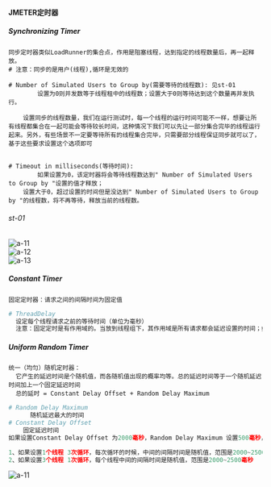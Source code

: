 #### JMETER定时器

##### Synchronizing Timer

```shell
同步定时器类似LoadRunner的集合点，作用是阻塞线程，达到指定的线程数量后，再一起释放。
# 注意：同步的是用户(线程),循环是无效的
```

```shell
# Number of Simulated Users to Group by(需要等待的线程数): 见st-01
        设置为0则并发数等于线程租中的线程数；设置大于0则等待达到这个数量再并发执行。
	
	设置同步的线程数量，我们在运行测试时，每一个线程的运行时间可能不一样，想要让所有线程都集合在一起可能会等待较长时间，这种情况下我们可以先让一部分集合完毕的线程运行起来。另外，有些场景不一定要等待所有的线程集合完毕，只需要部分线程保证同步就可以了，基于这些要求设置这个选项即可
	
	
# Timeout in milliseconds(等待时间):
        如果设置为0，该定时器将会等待线程数达到" Number of Simulated Users to Group by "设置的值才释放；
	设置大于0，超过设置的时间但是没达到" Number of Simulated Users to Group by "的线程数，将不再等待，释放当前的线程数。
```

###### st-01

![a-11](C:\Users\coco\Documents\doc\document\资料\Jmeter\img\a-11.png)<br>![a-12](C:\Users\coco\Documents\doc\document\资料\Jmeter\img\a-12.png)<br>![a-13](C:\Users\coco\Documents\doc\document\资料\Jmeter\img\a-13.png)

##### Constant Timer

```
固定定时器：请求之间的间隔时间为固定值
```

```python
# ThreadDelay
  设定每个线程请求之前的等待时间（单位为毫秒）
  注意：固定定时是有作用域的。当放到线程组下，其作用域是所有请求都会延迟设置的时间；如果放到请求内，作用域是单个请求延迟时间
```

##### Uniform Random Timer

```
统一（均匀）随机定时器：
  它产生的延迟时间是个随机值，而各随机值出现的概率均等。总的延迟时间等于一个随机延迟时间加上一个固定延迟时间
  总的延时 = Constant Delay Offset + Random Delay Maximum
```

```python
# Random Delay Maximum
	  随机延迟最大的时间
# Constant Delay Offset
    固定延迟时间
如果设置Constant Delay Offset 为2000毫秒，Random Delay Maximum 设置500毫秒，那么总的延迟时间范围是2000毫秒~2500毫秒之间的值

1、如果设置1个线程 3次循环，每次循环的时候，中间的间隔时间是随机值，范围是2000~2500毫秒
2、如果设置3个线程 1次循环，每个线程中间的间隔时间是随机值，范围是2000~2500毫秒
```

![a-11](/Users/coco/Documents/Learn/jmeter-master/img\a-11.png)<br>
